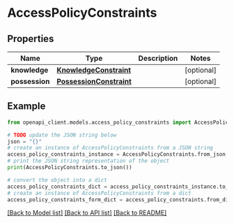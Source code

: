 # AccessPolicyConstraints


## Properties

Name | Type | Description | Notes
------------ | ------------- | ------------- | -------------
**knowledge** | [**KnowledgeConstraint**](KnowledgeConstraint.md) |  | [optional] 
**possession** | [**PossessionConstraint**](PossessionConstraint.md) |  | [optional] 

## Example

```python
from openapi_client.models.access_policy_constraints import AccessPolicyConstraints

# TODO update the JSON string below
json = "{}"
# create an instance of AccessPolicyConstraints from a JSON string
access_policy_constraints_instance = AccessPolicyConstraints.from_json(json)
# print the JSON string representation of the object
print(AccessPolicyConstraints.to_json())

# convert the object into a dict
access_policy_constraints_dict = access_policy_constraints_instance.to_dict()
# create an instance of AccessPolicyConstraints from a dict
access_policy_constraints_form_dict = access_policy_constraints.from_dict(access_policy_constraints_dict)
```
[[Back to Model list]](../README.md#documentation-for-models) [[Back to API list]](../README.md#documentation-for-api-endpoints) [[Back to README]](../README.md)


